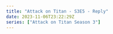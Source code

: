 ```yaml
---
title: "Attack on Titan - S3E5 - Reply"
date: 2023-11-06T23:22:29Z
series: ["Attack on Titan Season 3"]
---
```



<mux-player stream-type="on-demand"
  src="https://kp3d-my.sharepoint.com/personal/ryoo_kp3d_onmicrosoft_com/_layouts/15/download.aspx?share=EZZxmb33l9BChIJePMdGbIMBbXMvs0NX2ZQ_AfxJ9p1WKw" prefer-playback="mse" controls>
  </mux-player>
  
  
  <script src="https://cdn.jsdelivr.net/npm/@mux/mux-player"></script>
  
 <script type="application/ld+json">
 {
  "@context": "https://schema.org/",
  "@type": "VideoObject",
  "name": "Attack on Titan - S3E5 - Reply",
  "contentUrl": "https://stream.mux.com/tGFRIVL76rJzjvToLH1ijRmGhBOc7lQsovCiaYPDMN4.m3u8",
  "thumbnailUrl": "https://www.themoviedb.org/t/p/original/rstHtpbEIoHnmxvsbNH7UlEPeEP.jpg?width=314&fit_mode=preserve&time=25",
  "uploadDate": "2023-11-06T23:22:29Z",
}

</script>

